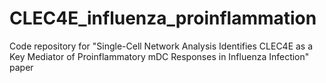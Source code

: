 # CLEC4E_influenza_proinflammation
Code repository for "Single-Cell Network Analysis Identifies CLEC4E as a Key Mediator of Proinflammatory mDC Responses in Influenza Infection" paper
